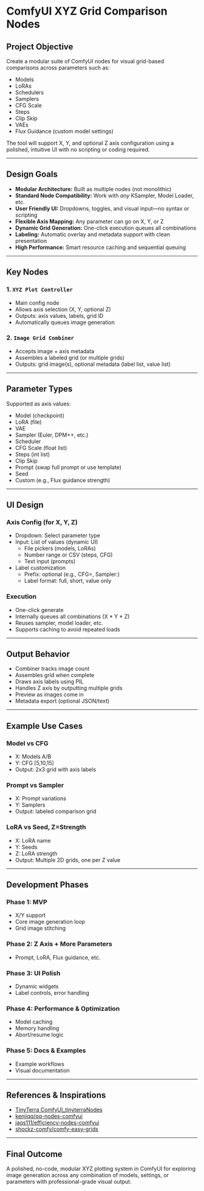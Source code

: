 # ComfyUI XYZ Grid Comparison Nodes

## Project Objective
Create a modular suite of ComfyUI nodes for visual grid-based comparisons across parameters such as:

- Models
- LoRAs
- Schedulers
- Samplers
- CFG Scale
- Steps
- Clip Skip
- VAEs
- Flux Guidance (custom model settings)

The tool will support X, Y, and optional Z axis configuration using a polished, intuitive UI with no scripting or coding required.

---

## Design Goals

- **Modular Architecture:** Built as multiple nodes (not monolithic)
- **Standard Node Compatibility:** Work with *any* KSampler, Model Loader, etc.
- **User Friendly UI:** Dropdowns, toggles, and visual input—no syntax or scripting
- **Flexible Axis Mapping:** Any parameter can go on X, Y, or Z
- **Dynamic Grid Generation:** One-click execution queues all combinations
- **Labeling:** Automatic overlay and metadata support with clean presentation
- **High Performance:** Smart resource caching and sequential queuing

---

## Key Nodes

### 1. `XYZ Plot Controller`
- Main config node
- Allows axis selection (X, Y, optional Z)
- Outputs: axis values, labels, grid ID
- Automatically queues image generation

### 2. `Image Grid Combiner`
- Accepts image + axis metadata
- Assembles a labeled grid (or multiple grids)
- Outputs: grid image(s), optional metadata (label list, value list)

---

## Parameter Types
Supported as axis values:
- Model (checkpoint)
- LoRA (file)
- VAE
- Sampler (Euler, DPM++, etc.)
- Scheduler
- CFG Scale (float list)
- Steps (int list)
- Clip Skip
- Prompt (swap full prompt or use template)
- Seed
- Custom (e.g., Flux guidance strength)

---

## UI Design

### Axis Config (for X, Y, Z)
- Dropdown: Select parameter type
- Input: List of values (dynamic UI)
  - File pickers (models, LoRAs)
  - Number range or CSV (steps, CFG)
  - Text input (prompts)
- Label customization
  - Prefix: optional (e.g., CFG=, Sampler:)
  - Label format: full, short, value only

### Execution
- One-click generate
- Internally queues all combinations (X * Y * Z)
- Reuses sampler, model loader, etc.
- Supports caching to avoid repeated loads

---

## Output Behavior
- Combiner tracks image count
- Assembles grid when complete
- Draws axis labels using PIL
- Handles Z axis by outputting multiple grids
- Preview as images come in
- Metadata export (optional JSON/text)

---

## Example Use Cases

### Model vs CFG
- X: Models A/B
- Y: CFG [5,10,15]
- Output: 2x3 grid with axis labels

### Prompt vs Sampler
- X: Prompt variations
- Y: Samplers
- Output: labeled comparison grid

### LoRA vs Seed, Z=Strength
- X: LoRA name
- Y: Seeds
- Z: LoRA strength
- Output: Multiple 2D grids, one per Z value

---

## Development Phases

### Phase 1: MVP
- X/Y support
- Core image generation loop
- Grid image stitching

### Phase 2: Z Axis + More Parameters
- Prompt, LoRA, Flux guidance, etc.

### Phase 3: UI Polish
- Dynamic widgets
- Label controls, error handling

### Phase 4: Performance & Optimization
- Model caching
- Memory handling
- Abort/resume logic

### Phase 5: Docs & Examples
- Example workflows
- Visual documentation

---

## References & Inspirations
- [TinyTerra ComfyUI_tinyterraNodes](https://github.com/TinyTerra/ComfyUI_tinyterraNodes)
- [kenjiqq/qq-nodes-comfyui](https://github.com/kenjiqq/qq-nodes-comfyui)
- [jags111/efficiency-nodes-comfyui](https://github.com/jags111/efficiency-nodes-comfyui)
- [shockz-comfy/comfy-easy-grids](https://github.com/shockz-comfy/comfy-easy-grids)

---

## Final Outcome
A polished, no-code, modular XYZ plotting system in ComfyUI for exploring image generation across any combination of models, settings, or parameters with professional-grade visual output.

